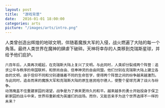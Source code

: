 ```yaml
---
layout: post
title:  "游戏背景"
date:   2016-01-01 18:00:00
categories: arts
picture: "/images/arts/intro.png"
---
```


<div class="post-content">	
<p>
	人类曾创造出辉煌的地球文明，伴随着魔族大军的入侵，战火燃遍了大陆的每一个角落。最终人类世界在魔神的肆虐下破碎。天神将幸存的人类移到克瑞斯星球，并给予他们庇护。

	六百年后，人类再次崛起，在克瑞斯大陆上复兴了文明。与此同时，人类却分裂成两个阵营：追求公平与秩序的帝国联邦，和崇尚自由、信奉神灵的自由同盟。他们分别在克瑞斯大陆上建立各自的文明，由于信仰不同和分别遵循着不同的生命哲学，使得两个阵营之间的纷争越来越激烈。
	与此同时，追击而来的魔族大军和克瑞斯大陆的原生居民哈尔德人，使整个星球充满了战火与纷争。
	动荡掩盖不住重建家园的渴望，战争是为了换来更持久的和平。越来越多的勇士开始投身于保卫新家园的战斗中来，世界将重新成为英雄们的战场。而你，又能否亲手为这个世界选择不一样的未来？
</p>
</div>